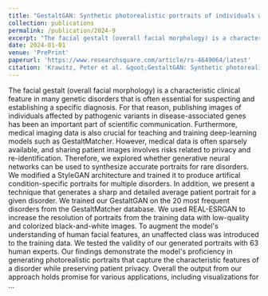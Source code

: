 ```yaml
---
title: "GestaltGAN: Synthetic photorealistic portraits of individuals with rare genetic disorders"
collection: publications
permalink: /publication/2024-9
excerpt: "The facial gestalt (overall facial morphology) is a characteristic clinical feature in many genetic disorders that is often essential for suspecting and establishing a specific diagnosis. For that reason, publishing images of individuals affected by pathogenic variants in disease-associated genes has been an important part of scientific communication. Furthermore, medical imaging data is also crucial for teaching and training deep-learning models such as GestaltMatcher. However, medical data is often sparsely available, and sharing patient images involves risks related to privacy and re-identification [...]"
date: 2024-01-01
venue: 'PrePrint'
paperurl: 'https://www.researchsquare.com/article/rs-4649064/latest'
citation: 'Krawitz, Peter et al. &quot;GestaltGAN: Synthetic photorealistic portraits of individuals with rare genetic disorders.&quot; PrePrint. 2024'
---
```

The facial gestalt (overall facial morphology) is a characteristic clinical feature in many genetic disorders that is often essential for suspecting and establishing a specific diagnosis. For that reason, publishing images of individuals affected by pathogenic variants in disease-associated genes has been an important part of scientific communication. Furthermore, medical imaging data is also crucial for teaching and training deep-learning models such as GestaltMatcher. However, medical data is often sparsely available, and sharing patient images involves risks related to privacy and re-identification. Therefore, we explored whether generative neural networks can be used to synthesize accurate portraits for rare disorders. We modified a StyleGAN architecture and trained it to produce artifical condition-specific portraits for multiple disorders. In addition, we present a technique that generates a sharp and detailed average patient portrait for a given disorder. We trained our GestaltGAN on the 20 most frequent disorders from the GestaltMatcher database. We used REAL-ESRGAN to increase the resolution of portraits from the training data with low-quality and colorized black-and-white images. To augment the model&apos;s understanding of human facial features, an unaffected class was introduced to the training data. We tested the validity of our generated portraits with 63 human experts. Our findings demonstrate the model&apos;s proficiency in generating photorealistic portraits that capture the characteristic features of a disorder while preserving patient privacy. Overall the output from our approach holds promise for various applications, including visualizations for ...
